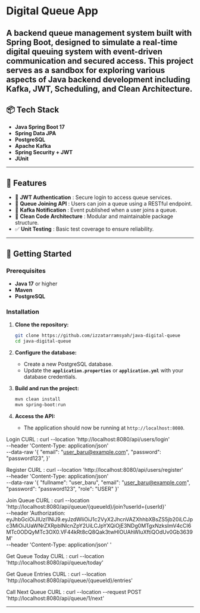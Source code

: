 # Digital Queue App

A backend queue management system built with Spring Boot, designed to simulate a real-time digital queuing system with event-driven communication and secured access. This project serves as a sandbox for exploring various aspects of Java backend development including Kafka, JWT, Scheduling, and Clean Architecture.
---

## 📦 Tech Stack

- **Java Spring Boot 17**
- **Spring Data JPA**
- **PostgreSQL**
- **Apache Kafka** 
- **Spring Security + JWT**
- **JUnit**

---

## 🔧 Features

- 🔐 **JWT Authentication** : Secure login to access queue services.
- 🧾 **Queue Joining API** : Users can join a queue using a RESTful endpoint.
- 📣 **Kafka Notification** : Event published when a user joins a queue.
- 🧹 **Clean Code Architecture** : Modular and maintainable package structure.
- ✅ **Unit Testing** : Basic test coverage to ensure reliability.

---

## 🚀 Getting Started

### Prerequisites
- **Java 17** or higher
- **Maven**
- **PostgreSQL**

### Installation

1. **Clone the repository:**
    ```bash
    git clone https://github.com/izzatarramsyah/java-digital-queue
    cd java-digital-queue
    ```

2. **Configure the database:**
    - Create a new PostgreSQL database.
    - Update the **`application.properties`** or **`application.yml`** with your database credentials.

3. **Build and run the project:**
    ```bash
    mvn clean install
    mvn spring-boot:run
    ```

4. **Access the API:**
    - The application should now be running at `http://localhost:8080`.

Login CURL :
curl --location 'http://localhost:8080/api/users/login' \
--header 'Content-Type: application/json' \
--data-raw '{
  "email": "user_baru@example.com",
  "password": "password123",
}'

Register CURL : 
curl --location 'http://localhost:8080/api/users/register' \
--header 'Content-Type: application/json' \
--data-raw '{
  "fullname": "user_baru",
  "email": "user_baru@example.com",
  "password": "password123",
  "role": "USER"
}'

Join Queue CURL : 
curl --location 'http://localhost:8080/api/queue/{queueId}/join?userId={userId}' \
--header 'Authorization: eyJhbGciOiJIUzI1NiJ9.eyJzdWIiOiJ1c2VyX2JhcnVAZXhhbXBsZS5jb20iLCJpc3MiOiJUaWNrZXRpblNlcnZpY2UiLCJpYXQiOjE3NDg0MTgxNzksImV4cCI6MTc0ODQyMTc3OX0.VF44kRt8cQ8Qak3twHlOUAhWIuXftiQOdUv0Gb3639M' \
--header 'Content-Type: application/json' \'

Get Queue Today CURL : 
curl --location 'http://localhost:8080/api/queue/today'

Get Queue Entries CURL : 
curl --location 'http://localhost:8080/api/queue/{queueId}/entries'

Call Next Queue CURL : 
curl --location --request POST 'http://localhost:8080/api/queue/1/next'

---

